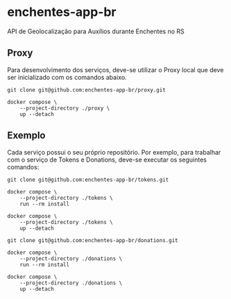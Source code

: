 # enchentes-app-br

API de Geolocalização para Auxílios durante Enchentes no RS

## Proxy

Para desenvolvimento dos serviços, deve-se utilizar o Proxy local que deve ser
inicializado com os comandos abaixo.

```console
git clone git@github.com:enchentes-app-br/proxy.git

docker compose \
    --project-directory ./proxy \
    up --detach
```

## Exemplo

Cada serviço possui o seu próprio repositório. Por exemplo, para trabalhar com o
serviço de Tokens e Donations, deve-se executar os seguintes comandos:

```console
git clone git@github.com:enchentes-app-br/tokens.git

docker compose \
    --project-directory ./tokens \
    run --rm install

docker compose \
    --project-directory ./tokens \
    up --detach
```

```console
git clone git@github.com:enchentes-app-br/donations.git

docker compose \
    --project-directory ./donations \
    run --rm install

docker compose \
    --project-directory ./donations \
    up --detach
```
